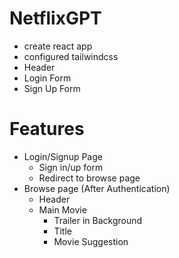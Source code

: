 # NetflixGPT

- create react app
- configured tailwindcss
- Header
- Login Form
- Sign Up Form


# Features

- Login/Signup Page
    - Sign in/up form
    - Redirect to browse page
- Browse page (After Authentication)
    - Header
    - Main Movie
        - Trailer in Background
        - Title 
        - Movie Suggestion